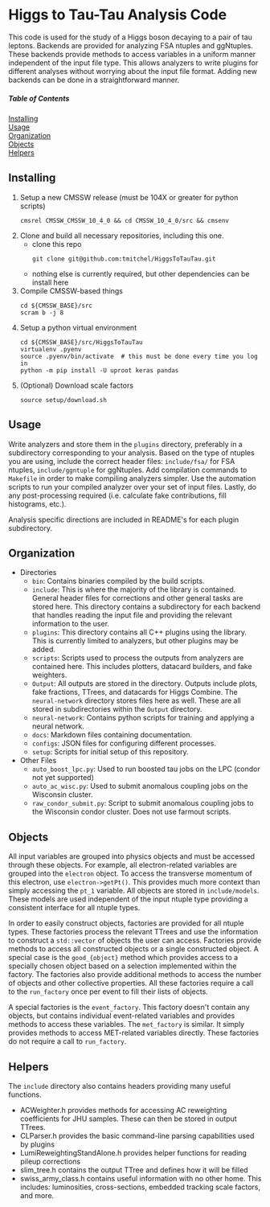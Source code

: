 # Higgs to Tau-Tau Analysis Code [![<tmitchel>](https://circleci.com/gh/tmitchel/HiggsToTauTau.svg?style=svg)](https://app.circleci.com/pipelines/github/tmitchel/HiggsToTauTau)

This code is used for the study of a Higgs boson decaying to a pair of tau leptons. Backends are provided for analyzing FSA ntuples and ggNtuples. These backends provide methods to access variables in a uniform manner independent of the input file type. This allows analyzers to write plugins for different analyses without worrying about the input file format. Adding new backends can be done in a straightforward manner. 

##### Table of Contents
[Installing](#install) <br/>
[Usage](#usage) <br/>
[Organization](#organization) <br/>
[Objects](#objects) <br/>
[Helpers](#helpers) <br/>

<a name="install"/>

## Installing

1. Setup a new CMSSW release (must be 104X or greater for python scripts)
    ```
    cmsrel CMSSW_CMSSW_10_4_0 && cd CMSSW_10_4_0/src && cmsenv
    ```
2. Clone and build all necessary repositories, including this one.
    - clone this repo
        ```
        git clone git@github.com:tmitchel/HiggsToTauTau.git
        ```
    - nothing else is currently required, but other dependencies can be install here
3. Compile CMSSW-based things
    ```
    cd ${CMSSW_BASE}/src
    scram b -j 8
    ```
4. Setup a python virtual environment
    ```
    cd ${CMSSW_BASE}/src/HiggsToTauTau
    virtualenv .pyenv
    source .pyenv/bin/activate  # this must be done every time you log in
    python -m pip install -U uproot keras pandas
    ```
5. (Optional) Download scale factors
    ```
    source setup/download.sh
    ```

<a name="usage"/>

## Usage

Write analyzers and store them in the `plugins` directory, preferably in a subdirectory corresponding to your analysis. Based on the type of ntuples you are using, include the correct header files: `include/fsa/` for FSA ntuples, `include/ggntuple` for ggNtuples. Add compilation commands to `Makefile` in order to make compiling analyzers simpler. Use the automation scripts to run your compiled analyzer over your set of input files. Lastly, do any post-processing required (i.e. calculate fake contributions, fill histograms, etc.).

Analysis specific directions are included in README's for each plugin subdirectory.

<a name="organization"/>

## Organization

- Directories
  - `bin`: Contains binaries compiled by the build scripts.
  - `include`: This is where the majority of the library is contained. General header files for corrections and other general tasks are stored here. This directory contains a subdirectory for each backend that handles reading the input file and providing the relevant information to the user.
  - `plugins`: This directory contains all C++ plugins using the library. This is currently limited to analyzers, but other plugins may be added.
  - `scripts`: Scripts used to process the outputs from analyzers are contained here. This includes plotters, datacard builders, and fake weighters.
  - `Output`: All outputs are stored in the directory. Outputs include plots, fake fractions, TTrees, and datacards for Higgs Combine. The `neural-network` directory stores files here as well. These are all stored in subdirectories within the `Output` directory.
  - `neural-network`: Contains python scripts for training and applying a neural network.
  - `docs`: Markdown files containing documentation.
  - `configs`: JSON files for configuring different processes.
  - `setup`: Scripts for initial setup of this repository.
- Other Files
  - `auto_boost_lpc.py`: Used to run boosted tau jobs on the LPC (condor not yet supported)
  - `auto_ac_wisc.py`: Used to submit anomalous coupling jobs on the Wisconsin cluster.
  - `raw_condor_submit.py`: Script to submit anomalous coupling jobs to the Wisconsin condor cluster. Does not use farmout scripts.


<a name="objects"/>

## Objects

All input variables are grouped into physics objects and must be accessed through these objects. For example, all electron-related variables are grouped into the `electron` object. To access the transverse momentum of this electron, use `electron->getPt()`. This provides much more context than simply accessing the `pt_1` variable. All objects are stored in `include/models`. These models are used independent of the input ntuple type providing a consistent interface for all ntuple types.

In order to easily construct objects, factories are provided for all ntuple types. These factories process the relevant TTrees and use the information to construct a `std::vector` of objects the user can access. Factories provide methods to access all constructed objects or a single constructed object. A special case is the `good_{object}` method which provides access to a specially chosen object based on a selection implemented within the factory. The factories also provide additional methods to access the number of objects and other collective properties. All these factories require a call to the `run_factory` once per event to fill their lists of objects.

A special factories is the `event_factory`. This factory doesn't contain any objects, but contains individual event-related variables and provides methods to access these variables. The `met_factory` is similar. It simply provides methods to access MET-related variables directly. These factories do not require a call to `run_factory`.

<a name="helpers"/>

## Helpers

The `include` directory also contains headers providing many useful functions. 
- ACWeighter.h provides methods for accessing AC reweighting coefficients for JHU samples. These can then be stored in output TTrees.
- CLParser.h provides the basic command-line parsing capabilities used by plugins
- LumiReweightingStandAlone.h provides helper functions for reading pileup corrections
- slim_tree.h contains the output TTree and defines how it will be filled
- swiss_army_class.h contains useful information with no other home. This includes: luminosities, cross-sections, embedded tracking scale factors, and more.
